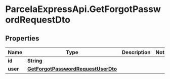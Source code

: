 # ParcelaExpressApi.GetForgotPasswordRequestDto

## Properties

Name | Type | Description | Notes
------------ | ------------- | ------------- | -------------
**id** | **String** |  | 
**user** | [**GetForgotPasswordRequestUserDto**](GetForgotPasswordRequestUserDto.md) |  | 


